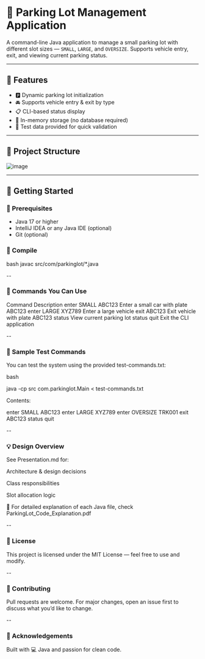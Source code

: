 # 🚗 Parking Lot Management Application

A command-line Java application to manage a small parking lot with different slot sizes — `SMALL`, `LARGE`, and `OVERSIZE`. Supports vehicle entry, exit, and viewing current parking status.

---

## 🧠 Features

- 🅿️ Dynamic parking lot initialization
- 🚘 Supports vehicle entry & exit by type
- 📋 CLI-based status display
- 🧠 In-memory storage (no database required)
- 🧪 Test data provided for quick validation

---

## 📂 Project Structure

![image](https://github.com/user-attachments/assets/d262a1da-e43f-47af-8566-4ad569d4206e)


---

## 🚀 Getting Started

### 🔧 Prerequisites
- Java 17 or higher
- IntelliJ IDEA or any Java IDE (optional)
- Git (optional)

### 🔨 Compile
bash
javac src/com/parkinglot/*.java

--

### 📌 Commands You Can Use
Command	Description
enter SMALL ABC123	      Enter a small car with plate ABC123
enter LARGE XYZ789	      Enter a large vehicle
exit ABC123               Exit vehicle with plate ABC123
status	                  View current parking lot status
quit	                    Exit the CLI application

--

### 🧪 Sample Test Commands
You can test the system using the provided test-commands.txt:

bash

java -cp src com.parkinglot.Main < test-commands.txt

Contents:

enter SMALL ABC123
enter LARGE XYZ789
enter OVERSIZE TRK001
exit ABC123
status
quit

--

### 💡 Design Overview
See Presentation.md for:

Architecture & design decisions

Class responsibilities

Slot allocation logic

📄 For detailed explanation of each Java file, check ParkingLot_Code_Explanation.pdf

--

### 📘 License
This project is licensed under the MIT License — feel free to use and modify.

--

### 🤝 Contributing
Pull requests are welcome. For major changes, open an issue first to discuss what you’d like to change.

--

### 🙌 Acknowledgements
Built with 💻 Java and passion for clean code.
